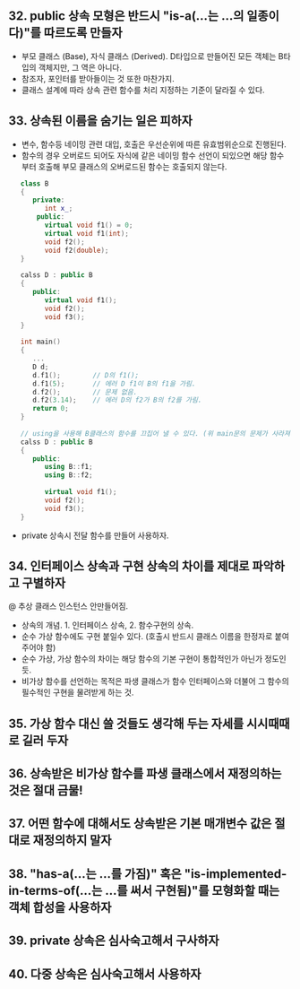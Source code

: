 
## 32. public 상속 모형은 반드시 "is-a(...는 ...의 일종이다)"를 따르도록 만들자
   
   - 부모 클래스 (Base), 자식 클래스 (Derived).  D타입으로 만들어진 모든 객체는 B타입의 객체지만, 그 역은 아니다.
   - 참조자, 포인터를 받아들이는 것 또한 마찬가지.
   - 클래스 설계에 따라 상속 관련 함수를 처리 지정하는 기준이 달라질 수 있다.

## 33. 상속된 이름을 숨기는 일은 피하자

   - 변수, 함수등 네이밍 관련 대입, 호출은 우선순위에 따른 유효범위순으로 진행된다.
   - 함수의 경우 오버로드 되어도 자식에 같은 네이밍 함수 선언이 되있으면 해당 함수부터 호출해 부모 클래스의 오버로드된 함수는 호출되지 않는다.
```cpp
   class B
   {
      private:
         int x_;
       public:
         virtual void f1() = 0;
         virtual void f1(int);
         void f2();
         void f2(double);
   }
   
   calss D : public B
   {
      public:
         virtual void f1();
         void f2();
         void f3();  
   }
   
   int main()
   {
      ...
      D d;
      d.f1();        // D의 f1();
      d.f1(5);       // 에러 D f1이 B의 f1을 가림.
      d.f2();        // 문제 없음.
      d.f2(3.14);    // 에러 D의 f2가 B의 f2를 가림.
      return 0;
   }
   
   // using을 사용해 B클래스의 함수를 끄집어 낼 수 있다. (위 main문의 문제가 사라져 그대로 사용 가능해짐)
   calss D : public B
   {
      public:
         using B::f1;
         using B::f2;
         
         virtual void f1();
         void f2();
         void f3();  
   }
```
   - private 상속시 전달 함수를 만들어 사용하자.

## 34. 인터페이스 상속과 구현 상속의 차이를 제대로 파악하고 구별하자

   @ 추상 클래스 인스턴스 안만들어짐.
   - 상속의 개념.  1. 인터페이스 상속,  2. 함수구현의 상속.
   - 순수 가상 함수에도 구현 붙일수 있다. (호출시 반드시 클래스 이름을 한정자로 붙여 주어야 함)
   - 순수 가상, 가상 함수의 차이는 해당 함수의 기본 구현이 통합적인가 아닌가 정도인듯.
   - 비가상 함수를 선언하는 목적은 파생 클래스가 함수 인터페이스와 더불어 그 함수의 필수적인 구현을 물려받게 하는 것.

## 35. 가상 함수 대신 쓸 것들도 생각해 두는 자세를 시시때때로 길러 두자

## 36. 상속받은 비가상 함수를 파생 클래스에서 재정의하는 것은 절대 금물!
   
## 37. 어떤 함수에 대해서도 상속받은 기본 매개변수 값은 절대로 재정의하지 말자

## 38. "has-a(...는 ...를 가짐)" 혹은 "is-implemented-in-terms-of(...는 ...를 써서 구현됨)"를 모형화할 때는 객체 합성을 사용하자

## 39. private 상속은 심사숙고해서 구사하자

## 40. 다중 상속은 심사숙고해서 사용하자
